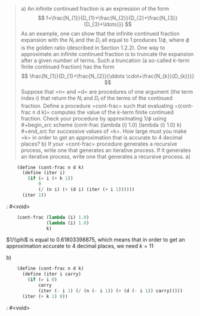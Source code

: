 > a) An infinite continued fraction is an expression of the form
>    $$
>    f=\frac{N_{1}}{D_{1}+\frac{N_{2}}{D_{2}+\frac{N_{3}}{D_{3}+\ldots}}}
>    $$
>    As an example, one can show that the infinite continued fraction expansion
>    with the $N_i$ and the $D_i$ all equal to 1 produces $1/\phi$, where $\phi$
>    is the golden ratio (described in Section 1.2.2). One way to approximate an
>    infinite continued fraction is to truncate the expansion after a given number
>    of terms.  Such a truncation (a so-called $k$-term finite continued fraction)
>    has the form
>    $$
>    \frac{N_{1}}{D_{1}+\frac{N_{2}}{\ddots \cdot+\frac{N_{k}}{D_{k}}}}
>    $$
>    Suppose that =n= and =d= are procedures of one argument (the term index $i$) that
>    return the $N_i$ and $D_i$ of the terms of the continued fraction. Define a
>    procedure =cont-frac= such that evaluating =(cont-frac n d k)= computes the value
>    of the $k$-term finite continued fraction. Check your procedure by
>    approximating $1/\phi$ using
>    #+begin_src scheme
>    (cont-frac (lambda (i) 1.0)
>               (lambda (i) 1.0)
>               k)
>    #+end_src
>    for successive values of =k=. How large must you make =k= in order to get an
>    approximation that is accurate to 4 decimal places?
> b) If your =cont-frac= procedure generates a recursive process, write one that
>    generates an iterative process. If it generates an iterative process, write
>    one that generates a recursive process.
a)

```scheme :session,"1.37"
    (define (cont-frac n d k)
      (define (iter i)
        (if (= i (+ k 1))
            0
            (/ (n i) (+ (d i) (iter (+ i 1))))))
      (iter 1))
```

: #&lt;void>

```scheme :session,"1.37"
    (cont-frac (lambda (i) 1.0)
               (lambda (i) 1.0)
               k)
```

$1/\\phi$ is equal to 0.61803398875, which means that in order to get an approximation accurate to 4 decimal places, we need $k = 11$

b)

```scheme :session,"1.37"
    (define (cont-frac n d k)
      (define (iter i carry)
        (if (= i 0)
            carry
            (iter (- i 1) (/ (n (- i 1)) (+ (d (- i 1)) carry)))))
      (iter (+ k 1) 0))
```

: #&lt;void>

